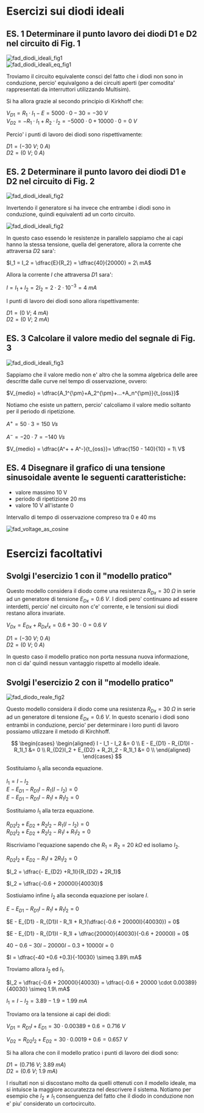 # Esercizi sui diodi ideali  

## ES. 1 Determinare il punto lavoro dei diodi D1 e D2 nel circuito di Fig. 1  

![fad_diodi_ideali_fig1](https://user-images.githubusercontent.com/7195133/236326678-6f5e4a0c-a812-4e90-9e7f-616077812b81.jpg)  
![fad_diodi_ideali_eq_fig1](https://user-images.githubusercontent.com/7195133/236333191-a9175a9f-6e27-418e-a1f3-db664294254b.jpg)  

Troviamo il circuito equivalente consci del fatto che i diodi non sono in conduzione, percio' equivalgono a dei circuiti aperti (per comodita' rappresentati da interruttori utilizzando Multisim).  

Si ha allora grazie al secondo principio di Kirkhoff che:  

$V_{D1} = R_1 \cdot I_1 - E = 5000 \cdot 0 -30 = -30\ V$  
$V_{D2} = - R_1 \cdot I_1 + R_2 \cdot I_2 = - 5000 \cdot 0 + 10000 \cdot 0 = 0\ V$  

Percio' i punti di lavoro dei diodi sono rispettivamente:  

$D1 = (-30\ V;\ 0\ A)$  
$D2 = (0\ V;\ 0\ A)$  

## ES. 2 Determinare il punto lavoro dei diodi D1 e D2 nel circuito di Fig. 2  

![fad_diodi_ideali_fig2](https://user-images.githubusercontent.com/7195133/236328008-aed87f49-46f4-45b2-b0de-ca62c7003fbb.jpg)  

Invertendo il generatore si ha invece che entrambe i diodi sono in conduzione, quindi equivalenti ad un corto circuito.  

![fad_diodi_ideali_fig2](https://user-images.githubusercontent.com/7195133/236633569-6204d8d1-d82c-469d-8874-95280a87a558.jpg)

In questo caso essendo le resistenze in parallelo sappiamo che ai capi hanno la stessa tensione, quella del generatore, allora la corrente che attraversa $D2$ sara':  

$I_1 = I_2 = \dfrac{E}{R_2} = \dfrac{40}{20000} = 2\ mA$  

Allora la corrente $I$ che attraversa $D1$ sara':  

$I = I_1 + I_2 = 2I_2 = 2 \cdot 2 \cdot 10^{-3} = 4\ mA$  

I punti di lavoro dei diodi sono allora rispettivamente:  

$D1 = (0\ V;\ 4\ mA)$  
$D2 = (0\ V;\ 2\ mA)$  

## ES. 3 Calcolare il valore medio del segnale di Fig. 3  

![fad_diodi_ideali_fig3](https://user-images.githubusercontent.com/7195133/236328108-4e7c31a2-0993-4fe9-b425-51d1ece662c6.jpg)  

Sappiamo che il valore medio non e' altro che la somma algebrica delle aree descritte dalle curve nel tempo di osservazione, ovvero:  

$V_{medio} = \dfrac{A_1^{\pm}+A_2^{\pm}+...+A_n^{\pm}}{t_{oss}}$  

Notiamo che esiste un pattern, percio' calcoliamo il valore medio soltanto per il periodo di ripetizione.  

$A^+ = 50 \cdot 3 = 150\ Vs$  

$A^- = -20 \cdot 7 = -140\ Vs$  

$V_{medio} = \dfrac{A^+ + A^-}{t_{oss}}= \dfrac{150 - 140}{10} = 1\ V$  

## ES. 4 Disegnare il grafico di una tensione sinusoidale avente le seguenti caratteristiche:  

- valore massimo 10 V
- periodo di ripetizione 20 ms
- valore 10 V all'istante 0

Intervallo di tempo di osservazione compreso tra 0 e 40 ms  

![fad_voltage_as_cosine](https://user-images.githubusercontent.com/7195133/236632116-bb36d26d-626c-48df-9ff1-63936daf4511.jpg)


# Esercizi facoltativi  
## Svolgi l'esercizio 1 con il "modello pratico"  

Questo modello considera il diodo come una resistenza $R_{Dx} = 30\ \Omega$ in serie ad un generatore di tensione $E_{Dx} = 0.6\ V$. I diodi pero' continuano ad essere interdetti, percio' nel circuito non c'e' corrente, e le tensioni sui diodi restano allora invariate.  

$V_{Dx} = E_{Dx} + R_{Dx}I_x = 0.6 + 30 \cdot 0 = 0.6\ V$  

$D1 = (-30\ V;\ 0\ A)$  
$D2 = (0\ V;\ 0\ A)$  

In questo caso il modello pratico non porta nessuna nuova informazione, non ci da' quindi nessun vantaggio rispetto al modello ideale.  

## Svolgi l'esercizio 2 con il "modello pratico"  

![fad_diodo_reale_fig2](https://user-images.githubusercontent.com/7195133/236646337-7b51894a-7316-4289-973b-dc254324b823.jpg)

Questo modello considera il diodo come una resistenza $R_{Dx} = 30\ \Omega$ in serie ad un generatore di tensione $E_{Dx} = 0.6\ V$. In questo scenario i diodi sono entrambi in conduzione, percio' per determinare i loro punti di lavoro possiamo utlizzare il metodo di Kirchhoff.  

$$
\begin{cases}
  \begin{aligned}
    I - I_1 - I_2 &= 0 \\
    E - E_{D1} - R_{D1}I - R_1I_1 &= 0 \\
    R_{D2}I_2 + E_{D2} + R_2I_2 - R_1I_1 &= 0 \\
  \end{aligned}
\end{cases}
$$

Sostituiamo $I_1$ alla seconda equazione.  

$I_1 = I - I_2$  
$E - E_{D1} - R_{D1}I - R_1(I - I_2) = 0$  
$E - E_{D1} - R_{D1}I - R_1I + R_1I_2 = 0$  

Sostituiamo $I_1$ alla terza equazione.  

$R_{D2}I_2 + E_{D2} + R_2I_2 - R_1(I - I_2) = 0$  
$R_{D2}I_2 + E_{D2} + R_2I_2 - R_1I + R_1I_2 = 0$  

Riscriviamo l'equazione sapendo che $R_1 = R_2 = 20\ k\Omega$ ed isoliamo $I_2$.  

$R_{D2}I_2 + E_{D2} - R_1I + 2R_1I_2 = 0$  

$I_2 = \dfrac{- E_{D2} +R_1I}{R_{D2} + 2R_1}$  

$I_2 = \dfrac{-0.6 + 20000I}{40030}$  

Sostiuiamo infine $I_2$ alla seconda equazione per isolare $I$.  

$E - E_{D1} - R_{D1}I - R_1I + R_1I_2 = 0$  

$E - E_{D1} - R_{D1}I - R_1I + R_1(\dfrac{-0.6 + 20000I}{40030}) = 0$  

$E - E_{D1} - R_{D1}I - R_1I + \dfrac{20000}{40030}(-0.6 + 20000I) = 0$  

$40 - 0.6 - 30I - 20000I -0.3 + 10000I = 0$  

$I = \dfrac{-40 +0.6 +0.3}{-10030} \simeq 3.89\ mA$  

Troviamo allora $I_2$ ed $I_1$.  

$I_2 = \dfrac{-0.6 + 20000I}{40030} = \dfrac{-0.6 + 20000 \cdot 0.00389}{40030} \simeq 1.9\ mA$  

$I_1 = I - I_2 = 3.89 - 1.9 = 1.99\ mA$  

Troviamo ora la tensione ai capi dei diodi:  

$V_{D1} = R_{D1}I + E_{D1} = 30 \cdot 0.00389 + 0.6 = 0.716\ V$  

$V_{D2} = R_{D2}I_2 + E_{D2} = 30 \cdot 0.0019 + 0.6 = 0.657\ V$  

Si ha allora che con il modello pratico i punti di lavoro dei diodi sono:  

$D1 = (0.716\ V;\ 3.89\ mA)$  
$D2 = (0.6\ V;\ 1.9\ mA)$  

I risultati non si discostano molto da quelli ottenuti con il modello ideale, ma si intuisce la maggiore accuratezza nel descrivere il sistema. Notiamo per esempio che $I_2 \ne I_1$ consenguenza del fatto che il diodo in conduzione non e' piu' considerato un cortocircuito.  

